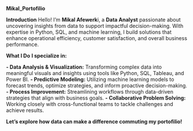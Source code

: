   
  
   **Mikal_Portofilio**

**Introduction**
Hello! I’m **Mikal Afewerk**i, a **Data Analyst** passionate about uncovering insights from data to support impactful decision-making. With expertise in Python, SQL, and machine learning, I build solutions that enhance operational efficiency, customer satisfaction, and overall business performance.

**What I Do**
**I specialize in:**

**- Data Analysis & Visualization:** Transforming complex data into meaningful visuals and insights using tools like Python, SQL, Tableau, and Power BI.
**- Predictive Modeling:** Utilizing machine learning models to forecast trends, optimize strategies, and inform proactive decision-making.
**- Process Improvement:** Streamlining workflows through data-driven strategies that align with business goals.
**- Collaborative Problem Solving:** Working closely with cross-functional teams to tackle challenges and achieve results.

**Let’s explore how data can make a difference commuting my portofilio!**
